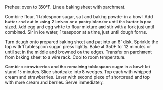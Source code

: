Preheat oven to 350°F. Line a baking sheet with parchment.

Combine flour, 1 tablespoon sugar, salt and baking powder in a bowl. Add butter and cut in using 2 knives or a pastry blender until the butter is pea-sized. Add egg and egg white to flour mixture and stir with a fork just until combined. Sir in ice water, 1 teaspoon at a time, just until dough forms.

Turn dough onto prepared baking sheet and pat into an 8” disk. Sprinkle the top with 1 tablespoon sugar; press lightly. Bake at 350F for 12 minutes or until set in the middle and browned on the edges. Transfer on parchment from baking sheet to a wire rack. Cool to room temperature.

Combine strawberries and the remaining tablespoon sugar in a bowl; let stand 15 minutes. Slice shortcake into 8 wedges. Top each with whipped cream and strawberries. Layer with second piece of shortbread and top with more cream and berries. Serve immediately.